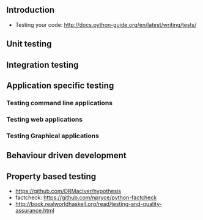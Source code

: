 ## Introduction

- Testing your code: http://docs.python-guide.org/en/latest/writing/tests/




## Unit testing

## Integration testing

## Application specific testing

### Testing command line applications
### Testing web applications
### Testing Graphical applications

## Behaviour driven development

## Property based testing

- https://github.com/DRMacIver/hypothesis
- factcheck: https://github.com/npryce/python-factcheck
- http://book.realworldhaskell.org/read/testing-and-quality-assurance.html
